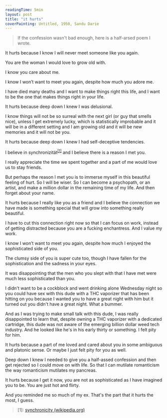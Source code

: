 ```yaml
---
readingTime: 5min
layout: post
title: "it hurts"
coverPainting: Untitled, 1950, Sandu Darie
---
```


> If the confession wasn't bad enough, here is a half-arsed poem I wrote.

It hurts because I know I will never meet someone like you again.

You are the woman I would love to grow old with.

I know you care about me.

I know I won’t want to meet you again, despite how much you adore me.

I have died many deaths and I want to make things right this life, and I want to be the one that makes things right in your life.

It hurts because deep down I knew I was delusional.

I know things will not be so surreal with the next girl (or guy that smells nice), unless I get extremely lucky, which is statistically improbable and it will be in a different setting and I am growing old and it will be new memories and it will not be you.

It hurts because deep down I knew I had self-deceptive tendencies.

I believe in synchronizität<sup><a href="#words">[1]</a></sup> and I believe there is a reason I met you.

I really appreciate the time we spent together and a part of me would love us to stay friends.

But perhaps the reason I met you is to immerse myself in this beautiful feeling of hurt. So I will be wiser. So I can become a psychopath, or an artist, and make a million dollar in the remaining time of my life. And then forget about your name.

It hurts because I really like you as a friend and I believe the connection we have made is something special that will grow into something really beautiful.

I have to cut this connection right now so that I can focus on work, instead of getting distracted because you are a fucking enchantress. And I value my work.

I know I won’t want to meet you again, despite how much I enjoyed the sophisticated side of you.

The clumsy side of you is super cute too, though I have fallen for the sophistication and the sadness in your eyes.

It was disappointing that the men who you slept with that I have met were much less sophisticated than you.

I didn't want to be a cockblock and went drinking alone Wednesday night so you could have sex with this dude with a THC vaporizer that has been hitting on you because I wanted you to have a great night with him but it turned out you didn't have a great night. What a bummer.

And as I was trying to make small talk with this dude, I was really disappointed to learn that, despite owning a THC vaporizer with a dedicated cartridge, this dude was not aware of the emerging billion dollar weed tech industry. And he looked like he's in his early thirty or something. I felt pity for him.

It hurts because a part of me loved and cared about you in some ambiguous and platonic sense. Or maybe I just felt pity for you as well.

Deep down I knew I needed to give you a half-assed confession and then get rejected so I could move on with life. So that I can mutilate romanticism the way romanticism mutilates my pancreas.

It hurts because I get it now, you are not as sophisticated as I have imagined you to be. You are just hot and flirty.

And you reminded me so much of my ex. That's the part that it hurts the most, I guess.

<div id="words"></div>

> [1]: [synchronicity (wikipedia.org)](https://en.wikipedia.org/wiki/Synchronicity)  
>
>

